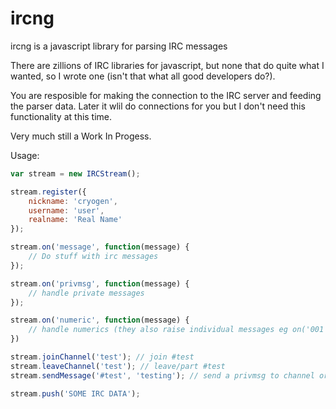 # ircng

ircng is a javascript library for parsing IRC messages

There are zillions of IRC libraries for javascript, but none that do quite what I wanted, so I wrote one (isn't that what all good developers do?).

You are resposible for making the connection to the IRC server and feeding the parser data.  Later it wlil do connections for you but I don't need this functionality at this time.

Very much still a Work In Progess.

Usage:

```javascript
var stream = new IRCStream();

stream.register({
    nickname: 'cryogen',
    username: 'user',
    realname: 'Real Name'
});

stream.on('message', function(message) {
    // Do stuff with irc messages
});

stream.on('privmsg', function(message) {
    // handle private messages
});

stream.on('numeric', function(message) {
    // handle numerics (they also raise individual messages eg on('001')
})

stream.joinChannel('test'); // join #test
stream.leaveChannel('test'); // leave/part #test
stream.sendMessage('#test', 'testing'); // send a privmsg to channel or nickname

stream.push('SOME IRC DATA');
```